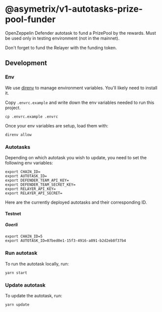 # @asymetrix/v1-autotasks-prize-pool-funder

OpenZeppelin Defender autotask to fund a PrizePool by the rewards. Must be used
only in testing environment (not in the mainnet).

Don't forget to fund the Relayer with the funding token.

## Development

### Env

We use [direnv](https://direnv.net) to manage environment variables. You'll
likely need to install it.

Copy `.envrc.example` and write down the env variables needed to run this
project.

```
cp .envrc.example .envrc
```

Once your env variables are setup, load them with:

```
direnv allow
```

### Autotasks

Depending on which autotask you wish to update, you need to set the following
env variables:

```
export CHAIN_ID=
export AUTOTASK_ID=
export DEFENDER_TEAM_API_KEY=
export DEFENDER_TEAM_SECRET_KEY=
export RELAYER_API_KEY=
export RELAYER_API_SECRET=
```

Here are the currently deployed autotasks and their corresponding ID.

#### Testnet

##### Goerli

```
export CHAIN_ID=5
export AUTOTASK_ID=07bed0e1-15f3-4916-a891-b2d2eb8f37b4
```

### Run autotask

To run the autotask locally, run:

```
yarn start
```

### Update autotask

To update the autotask, run:

```
yarn update
```
